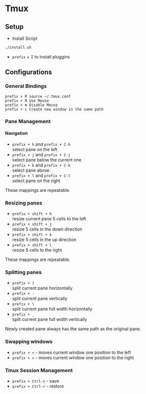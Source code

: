 # Tmux

## Setup
- Install Script
```bash
./install.sh
```
- `prefix` + <kbd>I</kbd> to install pluggins

## Configurations
### General Bindings
```
prefix + R source ~/.tmux.conf
prefix + M Use Mouse
prefix + m Disable Mouse
prefix + c Create new window in the same path
```

### Pane Management
#### Navigation

- `prefix + h` and `prefix + C-h`<br/>
  select pane on the left
- `prefix + j` and `prefix + C-j`<br/>
  select pane below the current one
- `prefix + k` and `prefix + C-k`<br/>
  select pane above
- `prefix + l` and `prefix + C-l`<br/>
  select pane on the right

These mappings are repeatable.

### Resizing panes

- `prefix + shift + h`<br/>
  resize current pane 5 cells to the left
- `prefix + shift + j`<br/>
  resize 5 cells in the down direction
- `prefix + shift + k`<br/>
  resize 5 cells in the up direction
- `prefix + shift + l`<br/>
  resize 5 cells to the right

These mappings are repeatable.

### Splitting panes

- `prefix + |`<br/>
  split current pane horizontally
- `prefix + -`<br/>
  split current pane vertically
- `prefix + \`<br/>
  split current pane full width horizontally
- `prefix + _`<br/>
  split current pane full width vertically

Newly created pane always has the same path as the original pane.

### Swapping windows

- `prefix + <` - moves current window one position to the left
- `prefix + >` - moves current window one position to the right

### Tmux Session Management

- `prefix + Ctrl-s` - save
- `prefix + Ctrl-r` - restore


